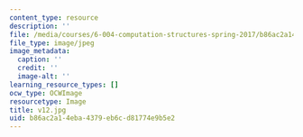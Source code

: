```yaml
---
content_type: resource
description: ''
file: /media/courses/6-004-computation-structures-spring-2017/b86ac2a14eba4379eb6cd81774e9b5e2_v12.jpg
file_type: image/jpeg
image_metadata:
  caption: ''
  credit: ''
  image-alt: ''
learning_resource_types: []
ocw_type: OCWImage
resourcetype: Image
title: v12.jpg
uid: b86ac2a1-4eba-4379-eb6c-d81774e9b5e2
---
```

